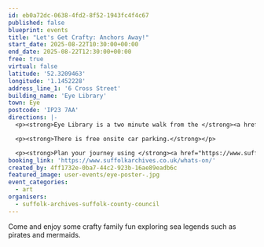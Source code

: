 ```yaml
---
id: eb0a72dc-0638-4fd2-8f52-1943fc4f4c67
published: false
blueprint: events
title: "Let's Get Crafty: Anchors Away!"
start_date: 2025-08-22T10:30:00+00:00
end_date: 2025-08-22T12:30:00+00:00
free: true
virtual: false
latitude: '52.3209463'
longitude: '1.1452228'
address_line_1: '6 Cross Street'
building_name: 'Eye Library'
town: Eye
postcode: 'IP23 7AA'
directions: |-
  <p><strong>Eye Library is a two minute walk from the </strong><a href="https://www.google.com/maps/dir/Eye+Library,+The+Library,+Cross+Street,+Eye/Town+Hall,+Eye+IP23+7AG/@52.3212559,1.1430997,17z/data=!3m1!4b1!4m14!4m13!1m5!1m1!1s0x47d9bfb6249709b3:0xe0600a36f44c05c5!2m2!1d1.1452228!2d52.3209463!1m5!1m1!1s0x47d9bfb7b19db3cb:0x60accfc54cbcbe46!2m2!1d1.146033!2d52.321594!3e0?entry=ttu&amp;g_ep=EgoyMDI1MDEwOC4wIKXMDSoASAFQAw%3D%3D"><strong><u>nearest bus stop</u></strong></a><strong>.</strong></p>

  <p><strong>There is free onsite car parking.</strong></p>

  <p><strong>Plan your journey using </strong><a href="https://www.suffolkonboard.com/"><strong><u>Suffolk Onboard</u></strong></a><strong>.</strong></p>
booking_link: 'https://www.suffolkarchives.co.uk/whats-on/'
created_by: 4ff1732e-0ba7-44c2-923b-16ae89eadb6c
featured_image: user-events/eye-poster-.jpg
event_categories:
  - art
organisers:
  - suffolk-archives-suffolk-county-council
---
```

Come and enjoy some crafty family fun exploring sea legends such as pirates and mermaids.